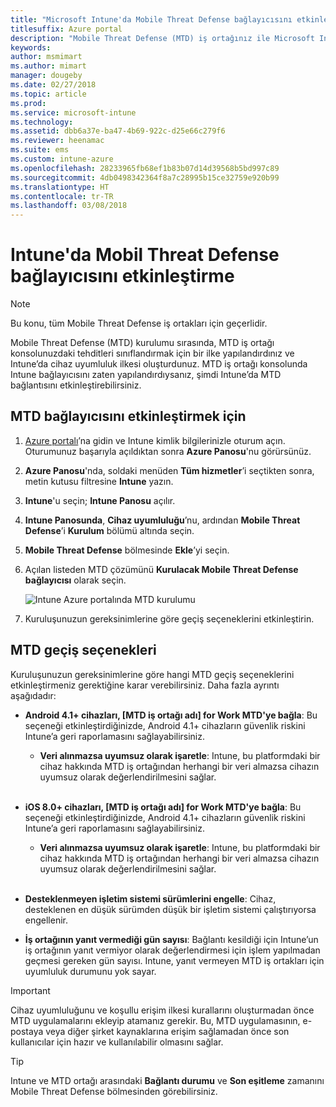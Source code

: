 ```yaml
---
title: "Microsoft Intune'da Mobile Threat Defense bağlayıcısını etkinleştirme"
titlesuffix: Azure portal
description: "Mobile Threat Defense (MTD) iş ortağınız ile Microsoft Intune arasında bağlayıcıyı etkinleştirin."
keywords: 
author: msmimart
ms.author: mimart
manager: dougeby
ms.date: 02/27/2018
ms.topic: article
ms.prod: 
ms.service: microsoft-intune
ms.technology: 
ms.assetid: dbb6a37e-ba47-4b69-922c-d25e66c279f6
ms.reviewer: heenamac
ms.suite: ems
ms.custom: intune-azure
ms.openlocfilehash: 28233965fb68ef1b83b07d14d39568b5bd997c89
ms.sourcegitcommit: 4db0498342364f8a7c28995b15ce32759e920b99
ms.translationtype: HT
ms.contentlocale: tr-TR
ms.lasthandoff: 03/08/2018
---
```

# <a name="enable-the-mobile-threat-defense-connector-in-intune"></a>Intune'da Mobil Threat Defense bağlayıcısını etkinleştirme

> [!NOTE] 
> Bu konu, tüm Mobile Threat Defense iş ortakları için geçerlidir.

Mobile Threat Defense (MTD) kurulumu sırasında, MTD iş ortağı konsolunuzdaki tehditleri sınıflandırmak için bir ilke yapılandırdınız ve Intune’da cihaz uyumluluk ilkesi oluşturdunuz. MTD iş ortağı konsolunda Intune bağlayıcısını zaten yapılandırdıysanız, şimdi Intune’da MTD bağlantısını etkinleştirebilirsiniz.

## <a name="to-enable-the-mtd-connector"></a>MTD bağlayıcısını etkinleştirmek için

1. [Azure portalı](https://portal.azure.com)’na gidin ve Intune kimlik bilgilerinizle oturum açın. Oturumunuz başarıyla açıldıktan sonra **Azure Panosu**'nu görürsünüz.

2. **Azure Panosu**'nda, soldaki menüden **Tüm hizmetler**’i seçtikten sonra, metin kutusu filtresine **Intune** yazın.

3. **Intune**'u seçin; **Intune Panosu** açılır.

4. **Intune Panosunda**, **Cihaz uyumluluğu**’nu, ardından **Mobile Threat Defense**’i **Kurulum** bölümü altında seçin.

5. **Mobile Threat Defense** bölmesinde **Ekle**’yi seçin.

6. Açılan listeden MTD çözümünü **Kurulacak Mobile Threat Defense bağlayıcısı** olarak seçin.

    ![Intune Azure portalında MTD kurulumu](./media/enable-mtd-connector-1.png)

7. Kuruluşunuzun gereksinimlerine göre geçiş seçeneklerini etkinleştirin.

## <a name="mtd-toggle-options"></a>MTD geçiş seçenekleri

Kuruluşunuzun gereksinimlerine göre hangi MTD geçiş seçeneklerini etkinleştirmeniz gerektiğine karar verebilirsiniz. Daha fazla ayrıntı aşağıdadır:

- **Android 4.1+ cihazları, [MTD iş ortağı adı] for Work MTD'ye bağla**: Bu seçeneği etkinleştirdiğinizde, Android 4.1+ cihazların güvenlik riskini Intune’a geri raporlamasını sağlayabilirsiniz.
    - **Veri alınmazsa uyumsuz olarak işaretle**: Intune, bu platformdaki bir cihaz hakkında MTD iş ortağından herhangi bir veri almazsa cihazın uyumsuz olarak değerlendirilmesini sağlar.
<br></br>
- **iOS 8.0+ cihazları, [MTD iş ortağı adı] for Work MTD'ye bağla**: Bu seçeneği etkinleştirdiğinizde, Android 4.1+ cihazların güvenlik riskini Intune’a geri raporlamasını sağlayabilirsiniz.
    - **Veri alınmazsa uyumsuz olarak işaretle**: Intune, bu platformdaki bir cihaz hakkında MTD iş ortağından herhangi bir veri almazsa cihazın uyumsuz olarak değerlendirilmesini sağlar.
<br></br>
- **Desteklenmeyen işletim sistemi sürümlerini engelle**: Cihaz, desteklenen en düşük sürümden düşük bir işletim sistemi çalıştırıyorsa engellenir.

- **İş ortağının yanıt vermediği gün sayısı**: Bağlantı kesildiği için Intune’un iş ortağının yanıt vermiyor olarak değerlendirmesi için işlem yapılmadan geçmesi gereken gün sayısı. Intune, yanıt vermeyen MTD iş ortakları için uyumluluk durumunu yok sayar.

> [!IMPORTANT] 
> Cihaz uyumluluğunu ve koşullu erişim ilkesi kurallarını oluşturmadan önce MTD uygulamalarını ekleyip atamanız gerekir. Bu, MTD uygulamasının, e-postaya veya diğer şirket kaynaklarına erişim sağlamadan önce son kullanıcılar için hazır ve kullanılabilir olmasını sağlar.

> [!TIP]
> Intune ve MTD ortağı arasındaki **Bağlantı durumu** ve **Son eşitleme** zamanını Mobile Threat Defense bölmesinden görebilirsiniz.
